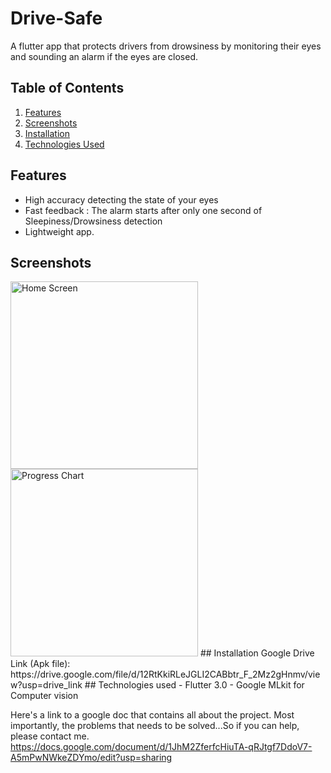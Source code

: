 # Drive-Safe
A flutter app that protects drivers from drowsiness by monitoring their eyes and sounding an alarm if the eyes are closed.
## Table of Contents  
1. [Features](#features)  
2. [Screenshots](#screenshots)  
3. [Installation](#installation)  
4. [Technologies Used](#technologies-used)
## Features  
- High accuracy detecting the state of your eyes  
- Fast feedback : The alarm starts after only one second of Sleepiness/Drowsiness detection  
- Lightweight app.  
## Screenshots  
<img src="screenshots/home_screen.png" width="300" alt="Home Screen"/>  
<img src="screenshots/progress_chart.png" width="300" alt="Progress Chart"/>    
## Installation
Google Drive Link (Apk file):
https://drive.google.com/file/d/12RtKkiRLeJGLI2CABbtr_F_2Mz2gHnmv/view?usp=drive_link
## Technologies used
- Flutter 3.0
- Google MLkit for Computer vision

Here's a link to a google doc that contains all about the project. Most importantly, the problems that needs to be solved...So if you can help, please contact me.
https://docs.google.com/document/d/1JhM2ZferfcHiuTA-qRJtgf7DdoV7-A5mPwNWkeZDYmo/edit?usp=sharing
